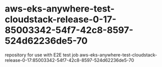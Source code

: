 # aws-eks-anywhere-test-cloudstack-release-0-17-85003342-54f7-42c8-8597-524d62236de5-70
repository for use with E2E test job aws-eks-anywhere-test-cloudstack-release-0-17:85003342-54f7-42c8-8597-524d62236de5-70
